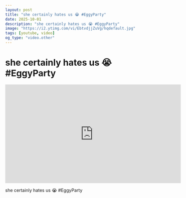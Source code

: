 ```yaml
---
layout: post
title: "she certainly hates us 😭 #EggyParty"
date: 2025-10-01
description: "she certainly hates us 😭 #EggyParty"
image: "https://i2.ytimg.com/vi/EbtvdjjZuVg/hqdefault.jpg"
tags: [youtube, video]
og_type: "video.other"
---
```


<script type="application/ld+json">
{
  "@context": "http://schema.org",
  "@type": "VideoObject",
  "name": "she certainly hates us \ud83d\ude2d #EggyParty",
  "description": "she certainly hates us \ud83d\ude2d #EggyParty",
  "thumbnailUrl": "https://i2.ytimg.com/vi/EbtvdjjZuVg/hqdefault.jpg",
  "uploadDate": "2025-10-01T06:57:04",
  "embedUrl": "https://www.youtube.com/embed/EbtvdjjZuVg",
  "publisher": {
    "@type": "Person",
    "name": "Celo Zaga"
  },
  "mainEntityOfPage": {
    "@type": "WebPage",
    "@id": "https://celozaga.github.io/2025/10/01/she-certainly-hates-us-\ud83d\ude2d-#eggyparty-EbtvdjjZuVg.html"
  },
  "duration": "PT0M0S"
}
</script>

<script type="application/ld+json">
{
  "@context": "http://schema.org",
  "@type": "BlogPosting",
  "headline": "she certainly hates us \ud83d\ude2d #EggyParty",
  "image": "https://i2.ytimg.com/vi/EbtvdjjZuVg/hqdefault.jpg",
  "publisher": {
    "@type": "Person",
    "name": "Celo Zaga"
  },
  "url": "https://celozaga.github.io/2025/10/01/she-certainly-hates-us-\ud83d\ude2d-#eggyparty-EbtvdjjZuVg.html",
  "datePublished": "2025-10-01T06:57:04",
  "dateCreated": "2025-10-01T06:57:04",
  "dateModified": "2025-10-01T06:57:04",
  "description": "she certainly hates us \ud83d\ude2d #EggyParty",
  "author": {
    "@type": "Person",
    "name": "Celo Zaga"
  },
  "mainEntityOfPage": {
    "@type": "WebPage",
    "@id": "https://celozaga.github.io/2025/10/01/she-certainly-hates-us-\ud83d\ude2d-#eggyparty-EbtvdjjZuVg.html"
  }
}
</script>

<h1 class="youtube-post-title">she certainly hates us 😭 #EggyParty</h1>

<iframe width="560" height="315" src="https://www.youtube.com/embed/EbtvdjjZuVg" class="youtube-post-embed" frameborder="0" allowfullscreen></iframe>

<p class="youtube-post-description">she certainly hates us 😭 #EggyParty</p>
